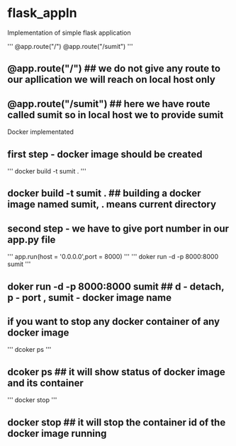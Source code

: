 # flask_appln

Implementation of simple flask application

'''
@app.route("/") 
@app.route("/sumit") 
'''
## @app.route("/") ## we do not give any route to our apllication we will reach on local host only
## @app.route("/sumit") ## here we have route called sumit so in local host we to provide sumit

Docker implementated
## first step - docker image should be created
'''
docker build -t sumit .
'''
## docker build -t sumit . ## building a docker image named sumit, . means current directory
## second step - we have to give port number in our app.py file
'''
app.run(host = '0.0.0.0',port = 8000)
'''
'''
doker run -d -p 8000:8000 sumit
'''
## doker run -d -p 8000:8000 sumit ## d - detach, p - port , sumit - docker image name

## if you want to stop any docker container of any docker image
'''
dcoker ps
'''
## dcoker ps ## it will show status of docker image and its container

'''
docker stop <container id>
'''
## docker stop <container id> ## it will stop the container id of the docker image running
